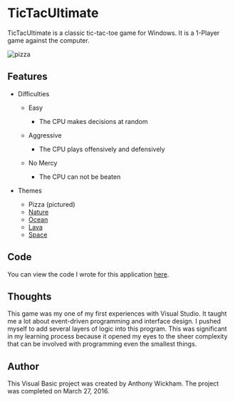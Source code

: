TicTacUltimate
===

TicTacUltimate is a classic tic-tac-toe game for Windows. It is a 1-Player game against the computer.



![pizza](https://cloud.githubusercontent.com/assets/19334063/25260782/6e0d534c-261c-11e7-807e-5bebaaba9ada.jpg)  

  
Features
---

- Difficulties  
    - Easy
        - The CPU makes decisions at random 
        
        
    - Aggressive
        - The CPU plays offensively and defensively 
        
        
    - No Mercy
        - The CPU can not be beaten  
        
        
- Themes
    - Pizza (pictured)
    - [Nature](https://cloud.githubusercontent.com/assets/19334063/25260617/88d4565e-261b-11e7-97be-d5f26f3b1ab9.jpg)
    - [Ocean](https://cloud.githubusercontent.com/assets/19334063/25260619/8a87fb7c-261b-11e7-8606-895284340a01.jpg)
    - [Lava](https://cloud.githubusercontent.com/assets/19334063/25260623/8ca99da2-261b-11e7-92ff-19fcf79d0ccc.jpg)
    - [Space](https://cloud.githubusercontent.com/assets/19334063/25260628/905154ea-261b-11e7-87fb-b5a954d938c0.jpg)





Code
---

You can view the code I wrote for this application 
[here](https://github.com/wickhama09/TicTacUltimate/blob/master/TicTacToe_Anthony_Wickham/frmTTT.vb).  


Thoughts
---

This game was my one of my first experiences with Visual Studio. It taught me a lot
about event-driven programming and interface design. I pushed myself to add several layers of logic into this 
program. This was significant in my learning process because it opened
my eyes to the sheer complexity that can be involved with programming even the smallest things.








Author
---

This Visual Basic project was created by Anthony Wickham. The project was completed on March 27, 2016.
